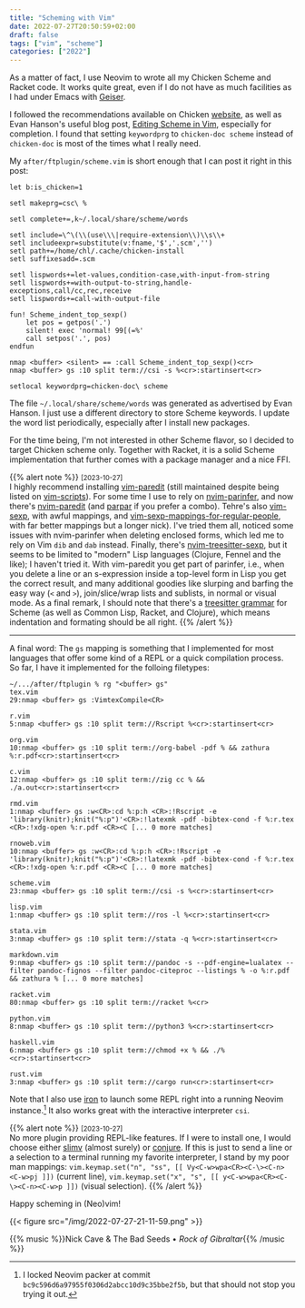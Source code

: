 ```yaml
---
title: "Scheming with Vim"
date: 2022-07-27T20:50:59+02:00
draft: false
tags: ["vim", "scheme"]
categories: ["2022"]
---
```


As a matter of fact, I use Neovim to wrote all my Chicken Scheme and Racket code. It works quite great, even if I do not have as much facilities as I had under Emacs with [Geiser].

I followed the recommendations available on Chicken [website], as well as Evan Hanson's useful blog post, [Editing Scheme in Vim], especially for completion. I found that setting `keywordprg` to `chicken-doc scheme` instead of `chicken-doc` is most of the times what I really need.

My `after/ftplugin/scheme.vim` is short enough that I can post it right in this post:

```vim
let b:is_chicken=1

setl makeprg=csc\ %

setl complete+=,k~/.local/share/scheme/words

setl include=\^\(\\(use\\\|require-extension\\)\\s\\+
setl includeexpr=substitute(v:fname,'$','.scm','')
setl path+=/home/chl/.cache/chicken-install
setl suffixesadd=.scm

setl lispwords+=let-values,condition-case,with-input-from-string
setl lispwords+=with-output-to-string,handle-exceptions,call/cc,rec,receive
setl lispwords+=call-with-output-file

fun! Scheme_indent_top_sexp()
	let pos = getpos('.')
	silent! exec 'normal! 99[(=%'
	call setpos('.', pos)
endfun

nmap <buffer> <silent> == :call Scheme_indent_top_sexp()<cr>
nmap <buffer> gs :10 split term://csi -s %<cr>:startinsert<cr>

setlocal keywordprg=chicken-doc\ scheme
```

The file `~/.local/share/scheme/words` was generated as advertised by Evan Hanson. I just use a different directory to store Scheme keywords. I update the word list periodically, especially after I install new packages.

For the time being, I'm not interested in other Scheme flavor, so I decided to target Chicken scheme only. Together with Racket, it is a solid Scheme implementation that further comes with a package manager and a nice FFI.

{{% alert note %}}
<small>[2023-10-27]</small><br>
I highly recommend installing [vim-paredit](https://github.com/kovisoft/paredit) (still maintained despite being listed on [vim-scripts](https://github.com/vim-scripts)). For some time I use to rely on [nvim-parinfer](https://github.com/gpanders/nvim-parinfer), and now there's [nvim-paredit](https://github.com/julienvincent/nvim-paredit) (and [parpar](https://github.com/dundalek/parpar.nvim) if you prefer a combo). Tehre's also [vim-sexp](https://github.com/guns/vim-sexp), with awful mappings, and [vim-sexp-mappings-for-regular-people](https://github.com/tpope/vim-sexp-mappings-for-regular-people), with far better mappings but a longer nick). I've tried them all, noticed some issues with nvim-parinfer when deleting enclosed forms, which led me to rely on Vim `dib` and `dab` instead. Finally, there's [nvim-treesitter-sexp](https://github.com/PaterJason/nvim-treesitter-sexp), but it seems to be limited to "modern" Lisp languages (Clojure, Fennel and the like); I haven't tried it. With vim-paredit you get part of parinfer, i.e., when you delete a line or an s-expression inside a top-level form in Lisp you get the correct result, and many additional goodies like slurping and barfing the easy way (`<` and `>`), join/slice/wrap lists and sublists, in normal or visual mode. As a final remark, I should note that there's a [treesitter grammar](https://github.com/6cdh/tree-sitter-scheme) for Scheme (as well as Common Lisp, Racket, and Clojure), which means indentation and formating should be all right.
{{% /alert %}}

-----

A final word: The `gs` mapping is something that I implemented for most languages that offer some kind of a REPL or a quick compilation process. So far, I have it implemented for the folloing filetypes:

```shell
~/.../after/ftplugin % rg "<buffer> gs"
tex.vim
29:nmap <buffer> gs :VimtexCompile<CR>

r.vim
5:nmap <buffer> gs :10 split term://Rscript %<cr>:startinsert<cr>

org.vim
10:nmap <buffer> gs :10 split term://org-babel -pdf % && zathura %:r.pdf<cr>:startinsert<cr>

c.vim
12:nmap <buffer> gs :10 split term://zig cc % && ./a.out<cr>:startinsert<cr>

rmd.vim
1:nmap <buffer> gs :w<CR>:cd %:p:h <CR>:!Rscript -e 'library(knitr);knit("%:p")'<CR>:!latexmk -pdf -bibtex-cond -f %:r.tex <CR>:!xdg-open %:r.pdf <CR><C [... 0 more matches]

rnoweb.vim
10:nmap <buffer> gs :w<CR>:cd %:p:h <CR>:!Rscript -e 'library(knitr);knit("%:p")'<CR>:!latexmk -pdf -bibtex-cond -f %:r.tex <CR>:!xdg-open %:r.pdf <CR><C [... 0 more matches]

scheme.vim
23:nmap <buffer> gs :10 split term://csi -s %<cr>:startinsert<cr>

lisp.vim
1:nmap <buffer> gs :10 split term://ros -l %<cr>:startinsert<cr>

stata.vim
3:nmap <buffer> gs :10 split term://stata -q %<cr>:startinsert<cr>

markdown.vim
9:nmap <buffer> gs :10 split term://pandoc -s --pdf-engine=lualatex --filter pandoc-fignos --filter pandoc-citeproc --listings % -o %:r.pdf && zathura % [... 0 more matches]

racket.vim
80:nmap <buffer> gs :10 split term://racket %<cr>

python.vim
8:nmap <buffer> gs :10 split term://python3 %<cr>:startinsert<cr>

haskell.vim
6:nmap <buffer> gs :10 split term://chmod +x % && ./%<cr>:startinsert<cr>

rust.vim
3:nmap <buffer> gs :10 split term://cargo run<cr>:startinsert<cr>
```

Note that I also use [iron] to launch some REPL right into a running Neovim instance.[^1] It also works great with the interactive interpreter `csi`.

{{% alert note %}}
<small>[2023-10-27]</small><br>
No more plugin providing REPL-like features. If I were to install one, I would choose either [slimv](https://github.com/kovisoft/slimv) (almost surely) or [conjure](https://github.com/Olical/conjure). If this is just to send a line or a selection to a terminal running my favorite interpreter, I stand by my poor man mappings: `vim.keymap.set("n", "ss", [[ Vy<C-w>wpa<CR><C-\><C-n><C-w>pj ]])` (current line), `vim.keymap.set("x", "s", [[ y<C-w>wpa<CR><C-\><C-n><C-w>p ]])` (visual selection).
{{% /alert %}}

Happy scheming in (Neo)vim!

{{< figure src="/img/2022-07-27-21-11-59.png" >}}

{{% music %}}Nick Cave & The Bad Seeds • _Rock of Gibraltar_{{% /music %}}

[^1]: I locked Neovim packer at commit `bc9c596d6a97955f0306d2abcc10d9c35bbe2f5b`, but that should not stop you trying it out.

[geiser]: https://www.nongnu.org/geiser/
[website]: https://wiki.call-cc.org/vim
[editing scheme in vim]: https://www.foldling.org/scheme.html#2013-01-18
[iron]: https://github.com/hkupty/iron.nvim
